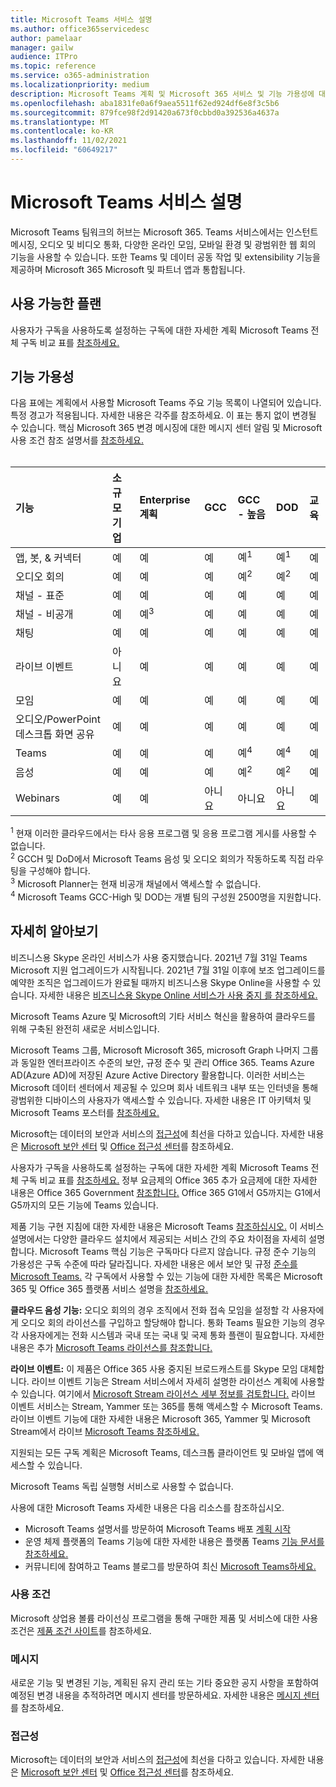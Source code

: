 ```yaml
---
title: Microsoft Teams 서비스 설명
ms.author: office365servicedesc
author: pamelaar
manager: gailw
audience: ITPro
ms.topic: reference
ms.service: o365-administration
ms.localizationpriority: medium
description: Microsoft Teams 계획 및 Microsoft 365 서비스 및 기능 가용성에 대해 Office 365 대해 자세히 알아보습니다.
ms.openlocfilehash: aba1831fe0a6f9aea5511f62ed924df6e8f3c5b6
ms.sourcegitcommit: 879fce98f2d91420a673f0cbbd0a392536a4637a
ms.translationtype: MT
ms.contentlocale: ko-KR
ms.lasthandoff: 11/02/2021
ms.locfileid: "60649217"
---
```

# <a name="microsoft-teams-service-description"></a>Microsoft Teams 서비스 설명

Microsoft Teams 팀워크의 허브는 Microsoft 365. Teams 서비스에서는 인스턴트 메시징, 오디오 및 비디오 통화, 다양한 온라인 모임, 모바일 환경 및 광범위한 웹 회의 기능을 사용할 수 있습니다. 또한 Teams 및 데이터 공동 작업 및 extensibility 기능을 제공하며 Microsoft 365 Microsoft 및 파트너 앱과 통합됩니다.

## <a name="available-plans"></a>사용 가능한 플랜

사용자가 구독을 사용하도록 설정하는 구독에 대한 자세한 계획 Microsoft Teams 전체 구독 비교 표를 [참조하세요.](https://go.microsoft.com/fwlink/?linkid=2139145)

## <a name="feature-availability"></a>기능 가용성

다음 표에는 계획에서 사용할 Microsoft Teams 주요 기능 목록이 나열되어 있습니다. 특정 경고가 적용됩니다. 자세한 내용은 각주를 참조하세요. 이 표는 통지 없이 변경될 수 있습니다. 핵심 Microsoft 365 변경 메시징에 대한 메시지 센터 알림 및 Microsoft 사용 조건 참조 설명서를 [참조하세요.](https://www.microsoft.com/licensing/product-licensing/products)<br><br>

| 기능 | 소규모 기업 | Enterprise 계획 | GCC | GCC - 높음 | DOD | 교육 |
| :----- | :----- | :----- | :----- | :----- | :----- | :----- |
| 앱, 봇, & 커넥터 | 예 | 예 | 예 | 예<sup>1</sup> | 예<sup>1</sup> | 예 |
| 오디오 회의 | 예 | 예 | 예 | 예<sup>2</sup> | 예<sup>2</sup> | 예 |
| 채널 - 표준 | 예 | 예 | 예 | 예 | 예 | 예 |
| 채널 - 비공개 | 예 | 예<sup>3</sup> | 예 | 예 | 예 | 예 |
| 채팅 | 예 | 예 | 예 | 예 | 예 | 예 |
| 라이브 이벤트 | 아니요 | 예 | 예 | 예 | 예 | 예 |
| 모임 | 예 | 예 | 예 | 예 | 예 | 예 |
| 오디오/PowerPoint 데스크톱 화면 공유 | 예 | 예 | 예 | 예 | 예 | 예 |
| Teams | 예 | 예 | 예 | 예<sup>4</sup> | 예<sup>4</sup> | 예 |
| 음성 | 예 | 예 | 예 | 예<sup>2</sup> | 예<sup>2</sup> | 예 |
| Webinars | 예 | 예 | 아니요 | 아니요 | 아니요 | 예 |

<sup>1</sup> 현재 이러한 클라우드에서는 타사 응용 프로그램 및 응용 프로그램 게시를 사용할 수 없습니다. <br/>
<sup>2</sup> GCCH 및 DoD에서 Microsoft Teams 음성 및 오디오 회의가 작동하도록 직접 라우팅을 구성해야 합니다. <br/>
<sup>3</sup> Microsoft Planner는 현재 비공개 채널에서 액세스할 수 없습니다. <br/>
<sup>4</sup> Microsoft Teams GCC-High 및 DOD는 개별 팀의 구성원 2500명을 지원합니다.

## <a name="learn-more"></a>자세히 알아보기

비즈니스용 Skype 온라인 서비스가 사용 중지했습니다. 2021년 7월 31일 Teams Microsoft 지원 업그레이드가 시작됩니다. 2021년 7월 31일 이후에 보조 업그레이드를 예약한 조직은 업그레이드가 완료될 때까지 비즈니스용 Skype Online을 사용할 수 있습니다. 자세한 내용은 [비즈니스용 Skype Online 서비스가 사용 중지 를 참조하세요.](https://techcommunity.microsoft.com/t5/microsoft-teams-blog/the-skype-for-business-online-service-has-retired/ba-p/2596601)

Microsoft Teams Azure 및 Microsoft의 기타 서비스 혁신을 활용하여 클라우드를 위해 구축된 완전히 새로운 서비스입니다.

Microsoft Teams 그룹, Microsoft Microsoft 365, microsoft Graph 나머지 그룹과 동일한 엔터프라이즈 수준의 보안, 규정 준수 및 관리 Office 365. Teams Azure AD(Azure AD)에 저장된 Azure Active Directory 활용합니다. 이러한 서비스는 Microsoft 데이터 센터에서 제공될 수 있으며 회사 네트워크 내부 또는 인터넷을 통해 광범위한 디바이스의 사용자가 액세스할 수 있습니다. 자세한 내용은 IT 아키텍처 및 Microsoft Teams 포스터를 [참조하세요.](/microsoftteams/teams-architecture-solutions-posters)

Microsoft는 데이터의 보안과 서비스의 [접근성](https://www.microsoft.com/trust-center/compliance/accessibility)에 최선을 다하고 있습니다. 자세한 내용은 [Microsoft 보안 센터](https://www.microsoft.com/trust-center) 및 [Office 접근성 센터](https://support.office.com/article/Office-Accessibility-Center-Resources-for-people-with-disabilities-ecab0fcf-d143-4fe8-a2ff-6cd596bddc6d)를 참조하세요.

사용자가 구독을 사용하도록 설정하는 구독에 대한 자세한 계획 Microsoft Teams 전체 구독 비교 표를 [참조하세요.](https://go.microsoft.com/fwlink/?linkid=2139145) 정부 요금제의 Office 365 추가 요금제에 대한 자세한 내용은 Office 365 Government [참조합니다.](https://www.microsoft.com/microsoft-365/government/compare-office-365-government-plans) Office 365 G1에서 G5까지는 G1에서 G5까지의 모든 기능에 Teams 있습니다.

제품 기능 구현 지침에 대한 자세한 내용은 Microsoft Teams [참조하십시오.](/MicrosoftTeams) 이 서비스 설명에서는 다양한 클라우드 설치에서 제공되는 서비스 간의 주요 차이점을 자세히 설명합니다. Microsoft Teams 핵심 기능은 구독마다 다르지 않습니다. 규정 준수 기능의 가용성은 구독 수준에 따라 달라집니다. 자세한 내용은 에서 보안 및 규정 [준수를 Microsoft Teams.](/microsoftteams/security-compliance-overview) 각 구독에서 사용할 수 있는 기능에 대한 자세한 목록은 Microsoft 365 및 Office 365 플랫폼 서비스 설명을 [참조하세요.](/office365/servicedescriptions/office-365-platform-service-description/office-365-platform-service-description)

**클라우드 음성 기능:** 오디오 회의의 경우 조직에서 전화 접속 모임을 설정할 각 사용자에게 오디오 회의 라이선스를 구입하고 할당해야 합니다. 통화 Teams 필요한 기능의 경우 각 사용자에게는 전화 시스템과 국내 또는 국내 및 국제 통화 플랜이 필요합니다. 자세한 내용은 추가 [Microsoft Teams 라이선스를 참조합니다.](/microsoftteams/teams-add-on-licensing/microsoft-teams-add-on-licensing)

**라이브 이벤트:** 이 제품은 Office 365 사용 중지된 브로드캐스트를 Skype 모임 대체합니다. 라이브 이벤트 기능은 Stream 서비스에서 자세히 설명한 라이선스 계획에 사용할 수 있습니다. 여기에서 [Microsoft Stream 라이선스 세부 정보를 검토합니다.](/stream/license-overview) 라이브 이벤트 서비스는 Stream, Yammer 또는 365를 통해 액세스할 수 Microsoft Teams. 라이브 이벤트 기능에 대한 자세한 내용은 Microsoft 365, Yammer 및 Microsoft Stream에서 라이브 [Microsoft Teams 참조하세요.](/stream/live-event-m365)

지원되는 모든 구독 계획은 Microsoft Teams, 데스크톱 클라이언트 및 모바일 앱에 액세스할 수 있습니다.

Microsoft Teams 독립 실행형 서비스로 사용할 수 없습니다.

사용에 대한 Microsoft Teams 자세한 내용은 다음 리소스를 참조하십시오.

- Microsoft Teams 설명서를 방문하여 Microsoft Teams 배포 [계획 시작](https://aka.ms/SuccessWithTeams)
- 운영 체제 플랫폼의 Teams 기능에 대한 자세한 내용은 플랫폼 Teams [기능 문서를 참조하세요.](https://aka.ms/teamsfeaturesbyplatform)
- 커뮤니티에 참여하고 Teams 블로그를 방문하여 최신 [Microsoft Teams하세요.](https://aka.ms/TeamsBlog)

### <a name="licensing-terms"></a>사용 조건

Microsoft 상업용 볼륨 라이선싱 프로그램을 통해 구매한 제품 및 서비스에 대한 사용 조건은 [제품 조건 사이트](https://www.microsoft.com/licensing/terms/)를 참조하세요.

### <a name="messaging"></a>메시지

새로운 기능 및 변경된 기능, 계획된 유지 관리 또는 기타 중요한 공지 사항을 포함하여 예정된 변경 내용을 추적하려면 메시지 센터를 방문하세요. 자세한 내용은 [메시지 센터](/microsoft-365/admin/manage/message-center)를 참조하세요.

### <a name="accessibility"></a>접근성

Microsoft는 데이터의 보안과 서비스의 [접근성](https://www.microsoft.com/trust-center/compliance/accessibility)에 최선을 다하고 있습니다. 자세한 내용은 [Microsoft 보안 센터](https://www.microsoft.com/trust-center) 및 [Office 접근성 센터](https://support.office.com/article/ecab0fcf-d143-4fe8-a2ff-6cd596bddc6d)를 참조하세요.
